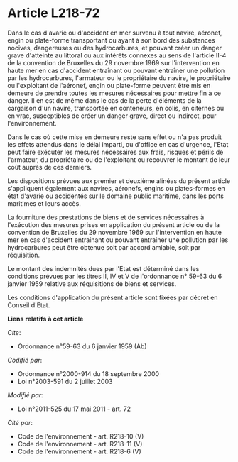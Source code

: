# Article L218-72

Dans le cas d'avarie ou d'accident en mer survenu à tout navire, aéronef, engin ou plate-forme transportant ou ayant à son
bord des substances nocives, dangereuses ou des hydrocarbures, et pouvant créer un danger grave d'atteinte au littoral ou aux
intérêts connexes au sens de l'article II-4 de la convention de Bruxelles du 29 novembre 1969 sur l'intervention en haute mer
en cas d'accident entraînant ou pouvant entraîner une pollution par les hydrocarbures, l'armateur ou le propriétaire du
navire, le propriétaire ou l'exploitant de l'aéronef, engin ou plate-forme peuvent être mis en demeure de prendre toutes les
mesures nécessaires pour mettre fin à ce danger. Il en est de même dans le cas de la perte d'éléments de la cargaison d'un
navire, transportée en conteneurs, en colis, en citernes ou en vrac, susceptibles de créer un danger grave, direct ou
indirect, pour l'environnement. 

Dans le cas où cette mise en demeure reste sans effet ou n'a pas produit les effets attendus dans le délai imparti, ou
d'office en cas d'urgence, l'Etat peut faire exécuter les mesures nécessaires aux frais, risques et périls de l'armateur, du
propriétaire ou de l'exploitant ou recouvrer le montant de leur coût auprès de ces derniers. 

Les dispositions prévues aux premier et deuxième alinéas du présent article s'appliquent également aux navires, aéronefs,
engins ou plates-formes en état d'avarie ou accidentés sur le domaine public maritime, dans les ports maritimes et leurs
accès. 

La fourniture des prestations de biens et de services nécessaires à l'exécution des mesures prises en application du présent
article ou de la convention de Bruxelles du 29 novembre 1969 sur l'intervention en haute mer en cas d'accident entraînant ou
pouvant entraîner une pollution par les hydrocarbures peut être obtenue soit par accord amiable, soit par réquisition. 

Le montant des indemnités dues par l'Etat est déterminé dans les conditions prévues par les titres II, IV et V de
l'ordonnance n° 59-63 du 6 janvier 1959 relative aux réquisitions de biens et services. 

Les conditions d'application du présent article sont fixées par décret en Conseil d'Etat.

**Liens relatifs à cet article**

_Cite_:

  - Ordonnance n°59-63 du 6 janvier 1959 (Ab)

_Codifié par_:

  - Ordonnance n°2000-914 du 18 septembre 2000
  - Loi n°2003-591 du 2 juillet 2003

_Modifié par_:

  - Loi n°2011-525 du 17 mai 2011 - art. 72

_Cité par_:

  - Code de l'environnement - art. R218-10 (V)
  - Code de l'environnement - art. R218-11 (V)
  - Code de l'environnement - art. R218-6 (V)
